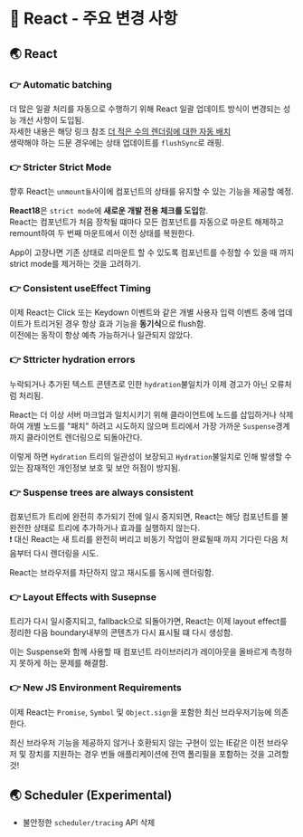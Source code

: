 # 🐳 React - 주요 변경 사항

## 🌏 React

### 👉 Automatic batching

더 많은 일괄 처리를 자동으로 수행하기 위해 React 일괄 업데이트 방식이 변경되는 성능 개선 사항이 도입됨.<br/>자세한 내용은 해당 링크 참조 [더 적은 수의 렌더링에 대한 자동 배치](https://github.com/reactwg/react-18/discussions/21)<br/>생략해야 하는 드문 경우에는 상태 업데이트를 `flushSync`로 래핑.

### 👉 Stricter Strict Mode

향후 React는 `unmount들`사이에 컴포넌트의 상태를 유지할 수 있는 기능을 제공할 예정.

**React18**은 `strict mode`에 **새로운 개발 전용 체크를 도입**함.<br/>React는 컴포넌트가 처음 장착될 떄마다 모든 컴포넌트를 자동으로 마운트 해제하고 remount하여 두 번째 마운트에서 이전 상태를 복원한다.

App이 고장나면 기존 상태로 리마운트 할 수 있도록 컴포넌트를 수정할 수 있을 때 까지 strict mode를 제거하는 것을 고려하기.

### 👉 Consistent useEffect Timing

이제 React는 Click 또는 Keydown 이벤트와 같은 개별 사용자 입력 이벤트 중에 업데이트가 트리거된 경우 항상 효과 기능을 **동기식**으로 flush함.<br/>이전에는 동작이 항상 예측 가능하거나 일관되지 않았다.

### 👉 Sttricter hydration errors

누락되거나 추가된 텍스트 콘텐츠로 인한 `hydration`불일치가 이제 경고가 아닌 오류처럼 처리됨.

React는 더 이상 서버 마크업과 일치시키기 위해 클라이언트에 노드를 삽입하거나 삭제하여 개별 노드를 "패치" 하려고 시도하지 않으며 트리에서 가장 가까운 `Suspense`경계까지 클라이언트 렌더링으로 되돌아간다.

이렇게 하면 `Hydration` 트리의 일관성이 보장되고 `Hydration`불일치로 인해 발생할 수 있는 잠재적인 개인정보 보호 및 보안 허점이 방지됨.

### 👉 Suspense trees are always consistent

컴포넌트가 트리에 완전히 추가되기 전에 일시 중지되면, React는 해당 컴포넌트를 불완전한 상태로 트리에 추가하거나 효과를 실행하지 않는다. <br/>❗ 대신 React는 새 트리를 완전히 버리고 비동기 작업이 완료될때 까지 기다린 다음 처음부터 다시 렌더링을 시도.

React는 브라우저를 차단하지 않고 재시도를 동시에 렌더링함.

### 👉 Layout Effects with Susepnse

트리가 다시 일시중지되고, fallback으로 되돌아가면, React는 이제 layout effect를 정리한 다음 boundary내부의 콘텐츠가 다시 표시될 떄 다시 생성함.

이는 Suspense와 함께 사용할 때 컴포넌트 라이브러리가 레이아웃을 올바르게 측정하지 못하게 하는 문제를 해결함.

### 👉 New JS Environment Requirements

이제 React는 `Promise`, `Symbol` 및 `Object.sign`을 포함한 최신 브라우저기능에 의존한다.

최신 브라우저 기능을 제공하지 않거나 호환되지 않는 구현이 있는 IE같은 이전 브라우저 및 장치를 지원하는 경우 번들 애플리케이션에 전역 폴리필을 포함하는 것을 고려할 것!



## 🌏 Scheduler (Experimental)

* 불안정한 `scheduler/tracing` API 삭제

